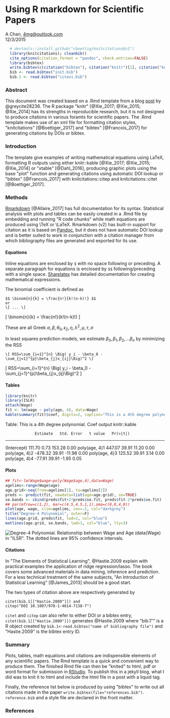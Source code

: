 # Using R markdown for Scientific Papers
A Chan, 4mg@outlook.com  
12/3/2015  


```r
  # devtools::install_github("cboettig/knitcitations@v1")
  library(knitcitations); cleanbib()
  cite_options(citation_format = "pandoc", check.entries=FALSE)
  library(bibtex)
  write.bibtex(c(citation("bibtex"), citation("knitr")[1], citation("knitcitations"), citation("xtable"), citation("RefManageR"), citation("rmarkdown")), file="init.bib")
  bib <- read.bibtex("init.bib")
  bib.1 <- read.bibtex("citavi.bib")
```

### Abstract

This document was created based on a .Rmd template from a blog [post](http://www.petrkeil.com/?p=2401> "Simple Rmd Template") by @greycite28236. The R package "knitr" [@Xie_2017; @Xie_2015; @Xie_2014] has its strengths in reproducible research, but it is not designed to produce citations in various foramts for scientific papers. The .Rmd template makes use of an xml file for formatting citation styles, "knitcitations" [@Boettiger_2017] and "bibtex" [@Francois_2017] for generating citations by DOIs or bibtex.

### Introduction

The template give examples of writing mathematical equations using LaTeX, formatting R outputs using either knitr::kable [@Xie_2017; @Xie_2015; @Xie_2014] or "xtable" [@Dahl_2016], producing graphic plots using the base "plot" function and generating citations using automatic DOI lookup or "bibtex" [@Francois_2017] with knitcitations::citep and knitcitations::citet [@Boettiger_2017].

### Methods

[Rmarkdown](http://rmarkdown.rstudio.com/authoring_pandoc_markdown.html "Rmarkdown Syntax") [@Allaire_2017] has full documentation for its syntax. Statistical analysis with plots and tables can be easily created in a .Rmd file by embedding and running "R code chunks" while math equations are produced using \TeX or \LaTeX. Rmarkdown (v2) has built-in support for citation as it is based on [Pandoc](http://johnmacfarlane.net/pandoc/ "Pandoc Document Converter"), but it does not have automatic DOI lookup and is better suited to work in conjunction with a citation manager from which bibliography files are generated and exported for its use.

#### Equations

Inline equations are enclosed by `$` with no space following or preceding. A separate paragraph for equations is enclosed by `$$` following/preceding with a single space. [Sharelatex](https://www.sharelatex.com/learn/Mathematical_expressions "Math Expression (ShareLaTex)") has detailed documentation for creating mathematical expressions.

The binomial coefficient is defined as

```
$$ \binom{n}{k} = \frac{n!}{k!(n-k)!} $$
or
\[ ... \]
```

\[ \binom{n}{k} = \frac{n!}{k!(n-k)!} \]

These are all Greek $\alpha, \beta, \theta_0, \epsilon_2, \eta, \lambda^2, \mu, \tau, \sigma$

In least squares prediction models, we estimate $\beta_0, \beta_1, \beta_2, ...\beta_n$ by minimizing the RSS

```
\[ RSS=\sum_{i=1}^{n} \Big( y_i - \beta_0 - \sum_{j=1}^{p}\beta_{j}x_{ij}\Big)^2 \]
```

\[ RSS=\sum_{i=1}^{n} \Big( y_i - \beta_0 - \sum_{j=1}^{p}\beta_{j}x_{ij}\Big)^2 \]

#### Tables


```r
library(knitr)
library(ISLR)
attach(Wage)
fit <- lm(wage ~ poly(age, 4), data=Wage)
kable(summary(fit)$coef, digits=2, caption="This is a 4th degree polynomial. Coef output knitr::kable")
```



Table: This is a 4th degree polynomial. Coef output knitr::kable

                 Estimate   Std. Error   t value   Pr(>|t|)
--------------  ---------  -----------  --------  ---------
(Intercept)        111.70         0.73    153.28       0.00
poly(age, 4)1      447.07        39.91     11.20       0.00
poly(age, 4)2     -478.32        39.91    -11.98       0.00
poly(age, 4)3      125.52        39.91      3.14       0.00
poly(age, 4)4      -77.91        39.91     -1.95       0.05

#### Plots


```r
## fit<-lm(Wage$wage~poly(Wage$age,4),data=Wage)
agelims<-range(Wage$age)
age.grid<-seq(from=agelims[1], to=agelims[2])
preds <- predict(fit, newdata=list(age=age.grid), se=TRUE)
se.bands <- cbind(preds$fit+2*preds$se.fit, preds$fit-2*preds$se.fit)
## par(mfrow=c(1,2), mar=c(4.5,4.5,1,1),oma=c(0,0,4,0))
plot(age, wage, xlim=agelims, cex=.5, col="darkgrey")
title("Degree-4 Polynomial", outer=F)
lines(age.grid, preds$fit, lwd=2, col="blue")
matlines(age.grid, se.bands, lwd=1, col="blue", lty=3)
```

![Degree-4 Polynomial. Relationship between Wage and Age (data(Wage) in "ILSR". The dotted lines are 95% confidence intervals.](test_m_files/figure-html/Wage-1.png)


#### Citations

In "The Elements of Statistical Learning", @Hastie.2009 explain with practical examples the application of ridge regression/lasso. The book covers some advanced materials in data mining, inference and prediction. For a less technical treatment of the same subjects, "An Introduction of Statistical Learning" [@James_2013] should be a good start. 

The two types of citation above are respectively generated by

```
citet(bib.1[["Hastie.2009"]]) and
citep("DOI 10.1007/978-1-4614-7138-7")
```

`citet` and `citep` can also refer to either DOI or a bibtex entry, `citet(bib.1[["Hastie.2009"]])` generates @Hastie.2009 where "bib.1"" is a R object created by `bib.1<-read.bibtex("name of bibliography file")` and "Hastie.2009" is the bibtex entry ID.

### Summary

Plots, tables, math equations and citations are indispensible elements of any scientific papers. The Rmd template is a quick and convenient way to produce them. The finished Rmd file can then be "knited" to html, pdf or word format for submission in [RStudio](http://www.rstudio.com/ "RStudio"). To publish this in a jekyll blog, what I did was to knit it to html and include the html file in a post with a liquid tag. 

Finally, the reference list below is produced by using "bibtex" to write out all citations made in the paper `write.bibtex(file="references.bib")`. `reference.bib` and a style file are declared in the front matter.

### References


